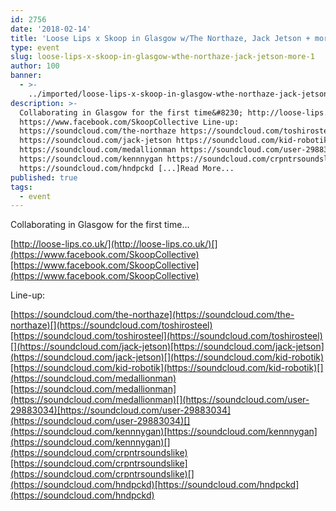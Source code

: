 ```yaml
---
id: 2756
date: '2018-02-14'
title: 'Loose Lips x Skoop in Glasgow w/The Northaze, Jack Jetson + more - Loose Lips'
type: event
slug: loose-lips-x-skoop-in-glasgow-wthe-northaze-jack-jetson-more-1
author: 100
banner:
  - >-
    ../imported/loose-lips-x-skoop-in-glasgow-wthe-northaze-jack-jetson-more-1/image2756.jpeg
description: >-
  Collaborating in Glasgow for the first time&#8230; http://loose-lips.co.uk/
  https://www.facebook.com/SkoopCollective Line-up:
  https://soundcloud.com/the-northaze https://soundcloud.com/toshirosteel
  https://soundcloud.com/jack-jetson https://soundcloud.com/kid-robotik
  https://soundcloud.com/medallionman https://soundcloud.com/user-29883034
  https://soundcloud.com/kennnygan https://soundcloud.com/crpntrsoundslike
  https://soundcloud.com/hndpckd [...]Read More...
published: true
tags:
  - event
---
```

Collaborating in Glasgow for the first time…

[](http://loose-lips.co.uk/)[http://loose-lips.co.uk/](http://loose-lips.co.uk/)[](https://www.facebook.com/SkoopCollective)[https://www.facebook.com/SkoopCollective](https://www.facebook.com/SkoopCollective)

Line-up:

[](https://soundcloud.com/the-northaze)[https://soundcloud.com/the-northaze](https://soundcloud.com/the-northaze)[](https://soundcloud.com/toshirosteel)[https://soundcloud.com/toshirosteel](https://soundcloud.com/toshirosteel)[](https://soundcloud.com/jack-jetson)[https://soundcloud.com/jack-jetson](https://soundcloud.com/jack-jetson)[](https://soundcloud.com/kid-robotik)[https://soundcloud.com/kid-robotik](https://soundcloud.com/kid-robotik)[](https://soundcloud.com/medallionman)[https://soundcloud.com/medallionman](https://soundcloud.com/medallionman)[](https://soundcloud.com/user-29883034)[https://soundcloud.com/user-29883034](https://soundcloud.com/user-29883034)[](https://soundcloud.com/kennnygan)[https://soundcloud.com/kennnygan](https://soundcloud.com/kennnygan)[](https://soundcloud.com/crpntrsoundslike)[https://soundcloud.com/crpntrsoundslike](https://soundcloud.com/crpntrsoundslike)[](https://soundcloud.com/hndpckd)[https://soundcloud.com/hndpckd](https://soundcloud.com/hndpckd)